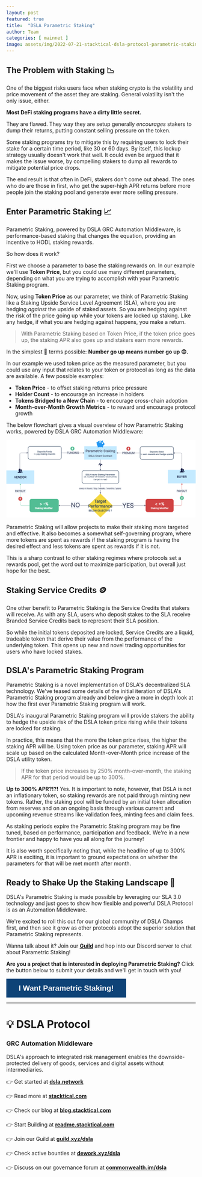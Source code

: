 ```yaml
---
layout: post
featured: true
title:  "DSLA Parametric Staking"
author: Team
categories: [ mainnet ]
image: assets/img/2022-07-21-stacktical-dsla-protocol-parametric-staking-blockchain-cryptocurrency-fintech-legaltech-insurtech-itsm-slm-sla-defi-nft.jpg
---
```


## The Problem with Staking 📉

One of the biggest risks users face when staking crypto is the volatility and price movement of the asset they are staking. General volatility isn't the only issue, either.

**Most DeFi staking programs have a dirty little secret.**

They are flawed. They way they are setup generally *encourages* stakers to dump their returns, putting constant selling pressure on the token.

Some staking programs try to mitigate this by requiring users to lock their stake for a certain time period, like 30 or 60 days. By itself, this lockup strategy usually doesn't work that well. It could even be argued that it makes the issue worse, by compelling stakers to dump all rewards to mitigate potential price drops.

The end result is that often in DeFi, stakers don't come out ahead. The ones who do are those in first, who get the super-high APR returns before more people join the staking pool and generate ever more selling pressure.

## Enter Parametric Staking 📈

Parametric Staking, powered by DSLA GRC Automation Middleware, is performance-based staking that changes the equation, providing an incentive to HODL staking rewards.

So how does it work?

First we choose a parameter to base the staking rewards on. In our example we'll use **Token Price**, but you could use many different parameters, depending on what you are trying to accomplish with your Parametric Staking program.

Now, using **Token Price** as our parameter, we think of Parametric Staking like a Staking Upside Service Level Agreement (SLA), where you are hedging *against* the upside of staked assets. So you are hedging against the risk of the price going up while your tokens are locked up staking. Like any hedge, if what you are hedging against happens, you make a return.

> With Parametric Staking based on Token Price, if the token price goes up, the staking APR also goes up and stakers earn more rewards.

In the simplest 🦍 terms possible: **Number go up means number go up 😊.**

In our example we used token price as the measured parameter, but you could use any input that relates to your token or protocol as long as the data are available. A few possible examples:
* **Token Price** - to offset staking returns price pressure
* **Holder Count** - to encourage an increase in holders
* **Tokens Bridged to a New Chain** - to encourage cross-chain adoption
* **Month-over-Month Growth Metrics** - to reward and encourage protocol growth
 
The below flowchart gives a visual overview of how Parametric Staking works, powered by DSLA GRC Automation Middleware:

[![Parametric Staking Flowchart](/assets/img/2022-09-29-parametric-staking-sla-flowchart.png)](/assets/img/2022-09-29-parametric-staking-sla-flowchart.png)

Parametric Staking will allow projects to make their staking more targeted and effective. It also becomes a somewhat self-governing program, where more tokens are spent as rewards if the staking program is having the desired effect and less tokens are spent as rewards if it is not.

This is a sharp contrast to other staking regimes where protocols set a rewards pool, get the word out to maximize participation, but overall just hope for the best.

## Staking Service Credits 🪙

One other benefit to Parametric Staking is the Service Credits that stakers will receive. As with any SLA, users who deposit stakes to the SLA receive Branded Service Credits back to represent their SLA position. 

So while the initial tokens deposited are locked, Service Credits are a liquid, tradeable token that derive their value from the performance of the underlying token. This opens up new and novel trading opportunities for users who have locked stakes.

## DSLA's Parametric Staking Program

Parametric Staking is a novel implementation of DSLA's decentralized SLA technology. We've teased some details of the initial iteration of DSLA's Parametric Staking program already and below give a more in depth look at how the first ever Parametric Staking program will work.

DSLA's inaugural Parametric Staking program will provide stakers the ability to hedge the upside risk of the DSLA token price rising while their tokens are locked for staking.

In practice, this means that the more the token price rises, the higher the staking APR will be. Using token price as our parameter, staking APR will scale up based on the calculated Month-over-Month price increase of the DSLA utility token.

> If the token price increases by 250% month-over-month, the staking APR for that period would be up to 300%.

**Up to 300% APR?!?!** Yes. It is important to note, however, that DSLA is not an inflationary token, so staking rewards are not paid through minting new tokens. Rather, the staking pool will be funded by an initial token allocation from reserves and on an ongoing basis through various current and upcoming revenue streams like validation fees, minting fees and claim fees.

As staking periods expire the Parametric Staking program may be fine tuned, based on performance, participation and feedback. We're in a new frontier and happy to have you all along for the journey!

It is also worth specifically noting that, while the headline of up to 300% APR is exciting, it is important to ground expectations on whether the parameters for that will be met month after month.

## Ready to Shake Up the Staking Landscape 🌋

DSLA's Parametric Staking is made possible by leveraging our SLA 3.0 technology and just goes to show how flexible and powerful DSLA Protocol is as an Automation Middleware.

We're excited to roll this out for our global community of DSLA Champs first, and then see it grow as other protocols adopt the superior solution that Parametric Staking represents.

Wanna talk about it? Join our [**Guild**](https://guild.xyz/dsla) and hop into our Discord server to chat about Parametric Staking!

**Are you a project that is interested in deploying Parametric Staking?** Click the button below to submit your details and we'll get in touch with you!

<button data-tf-popup="hpTZqog5" data-tf-auto-close="1000" data-tf-iframe-props="title=Parametric Staking with DSLA" data-tf-medium="snippet" style="all:unset;font-family:Helvetica,Arial,sans-serif;display:inline-block;max-width:100%;white-space:nowrap;overflow:hidden;text-overflow:ellipsis;background-color:#0E4377;color:#FFFFFF;font-size:20px;border-radius:0px;padding:0 33px;font-weight:bold;height:50px;cursor:pointer;line-height:50px;text-align:center;margin:0;text-decoration:none;">I Want Parametric Staking!</button><script src="//embed.typeform.com/next/embed.js"></script>

---

# 💡 DSLA Protocol

### GRC Automation Middleware

DSLA's approach to integrated risk management enables the downside-protected delivery of goods, services and digital assets without intermediaries.

👉 Get started at **[dsla.network](https://dsla.network)** 

👉 Read more at [**stacktical.com**](https://stacktical.com)

👉 Check our blog at [**blog.stacktical.com**](https://blog.stacktical.com)

👉 Start Building at [**readme.stacktical.com**](https://readme.stacktical.com/developer-guide/)

👉 Join our Guild at [**guild.xyz/dsla**](https://guild.xyz/dsla)

👉 Check active bounties at [**dework.xyz/dsla**](https://dework.xyz/dsla)

👉 Discuss on our governance forum at [**commonwealth.im/dsla**](https://commonwealth.im/dsla)